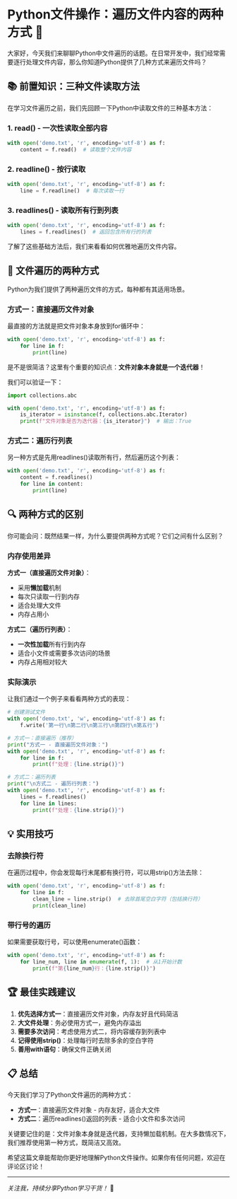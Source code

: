 # Python文件操作：遍历文件内容的两种方式 📁

大家好，今天我们来聊聊Python中文件遍历的话题。在日常开发中，我们经常需要逐行处理文件内容，那么你知道Python提供了几种方式来遍历文件吗？

## 📚 前置知识：三种文件读取方法

在学习文件遍历之前，我们先回顾一下Python中读取文件的三种基本方法：

### 1. read() - 一次性读取全部内容
```python
with open('demo.txt', 'r', encoding='utf-8') as f:
    content = f.read()  # 读取整个文件内容
```

### 2. readline() - 按行读取
```python
with open('demo.txt', 'r', encoding='utf-8') as f:
    line = f.readline()  # 每次读取一行
```

### 3. readlines() - 读取所有行到列表
```python
with open('demo.txt', 'r', encoding='utf-8') as f:
    lines = f.readlines()  # 返回包含所有行的列表
```

了解了这些基础方法后，我们来看看如何优雅地遍历文件内容。

## 🎯 文件遍历的两种方式

Python为我们提供了两种遍历文件的方式，每种都有其适用场景。

### 方式一：直接遍历文件对象

最直接的方法就是把文件对象本身放到for循环中：

```python
with open('demo.txt', 'r', encoding='utf-8') as f:
    for line in f:
        print(line)
```

是不是很简洁？这里有个重要的知识点：**文件对象本身就是一个迭代器**！

我们可以验证一下：

```python
import collections.abc

with open('demo.txt', 'r', encoding='utf-8') as f:
    is_iterator = isinstance(f, collections.abc.Iterator)
    print(f"文件对象是否为迭代器：{is_iterator}")  # 输出：True
```

### 方式二：遍历行列表

另一种方式是先用readlines()读取所有行，然后遍历这个列表：

```python
with open('demo.txt', 'r', encoding='utf-8') as f:
    content = f.readlines()
    for line in content:
        print(line)
```

## 🔍 两种方式的区别

你可能会问：既然结果一样，为什么要提供两种方式呢？它们之间有什么区别？

### 内存使用差异

**方式一（直接遍历文件对象）**：
- 采用**懒加载**机制
- 每次只读取一行到内存
- 适合处理大文件
- 内存占用小

**方式二（遍历行列表）**：
- **一次性加载**所有行到内存
- 适合小文件或需要多次访问的场景
- 内存占用相对较大

### 实际演示

让我们通过一个例子来看看两种方式的表现：

```python
# 创建测试文件
with open('demo.txt', 'w', encoding='utf-8') as f:
    f.write('第一行\n第二行\n第三行\n第四行\n第五行')

# 方式一：直接遍历（推荐）
print("方式一 - 直接遍历文件对象：")
with open('demo.txt', 'r', encoding='utf-8') as f:
    for line in f:
        print(f"处理：{line.strip()}")

# 方式二：遍历列表
print("\n方式二 - 遍历行列表：")
with open('demo.txt', 'r', encoding='utf-8') as f:
    lines = f.readlines()
    for line in lines:
        print(f"处理：{line.strip()}")
```

## 💡 实用技巧

### 去除换行符
在遍历过程中，你会发现每行末尾都有换行符，可以用strip()方法去除：

```python
with open('demo.txt', 'r', encoding='utf-8') as f:
    for line in f:
        clean_line = line.strip()  # 去除首尾空白字符（包括换行符）
        print(clean_line)
```

### 带行号的遍历
如果需要获取行号，可以使用enumerate()函数：

```python
with open('demo.txt', 'r', encoding='utf-8') as f:
    for line_num, line in enumerate(f, 1):  # 从1开始计数
        print(f"第{line_num}行：{line.strip()}")
```

## 🏆 最佳实践建议

1. **优先选择方式一**：直接遍历文件对象，内存友好且代码简洁
2. **大文件处理**：务必使用方式一，避免内存溢出
3. **需要多次访问**：考虑使用方式二，将内容缓存到列表中
4. **记得使用strip()**：处理每行时去除多余的空白字符
5. **善用with语句**：确保文件正确关闭

## 📋 总结

今天我们学习了Python文件遍历的两种方式：

- **方式一**：直接遍历文件对象 - 内存友好，适合大文件
- **方式二**：遍历readlines()返回的列表 - 适合小文件和多次访问

关键要记住的是：文件对象本身就是迭代器，支持懒加载机制。在大多数情况下，我们推荐使用第一种方式，既简洁又高效。

希望这篇文章能帮助你更好地理解Python文件操作。如果你有任何问题，欢迎在评论区讨论！

---

*关注我，持续分享Python学习干货！* 🚀
